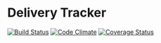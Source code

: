 # Delivery Tracker 
[![Build Status][travis-ci-image]][travis-ci-url] [![Code Climate][code-climate-image]][code-climate-url] [![Coverage Status][coveralls-image]][coveralls-url]

[travis-ci-url]: https://travis-ci.org/chrisleedavis/deliverytracker
[travis-ci-image]: https://api.travis-ci.org/chrisleedavis/deliverytracker.svg

[code-climate-url]: https://codeclimate.com/github/chrisleedavis/deliverytracker
[code-climate-image]: https://codeclimate.com/github/chrisleedavis/deliverytracker/badges/gpa.svg

[coveralls-url]: https://coveralls.io/github/chrisleedavis/deliverytracker?branch=master
[coveralls-image]: https://coveralls.io/repos/chrisleedavis/deliverytracker/badge.svg?branch=master&service=github
